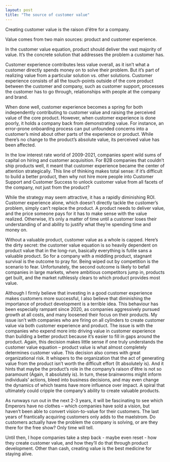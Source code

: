 ```yaml
---
layout: post
title: "The source of customer value"
---
```


Creating customer value is the raison d'être for a company. 

Value comes from two main sources: product and customer experience. 

In the customer value equation, product should deliver the vast majority of value.  It’s the concrete solution that addresses the problem a customer has. 

Customer experience contributes less value overall, as it isn’t what a customer directly spends money on to solve their problem. But it’s part of realizing value from a particular solution vs. other solutions.  Customer experience consists of all the touch-points outside of the core product between the customer and company, such as customer support, processes the customer has to go through, relationships with people at the company and brand.  

When done well, customer experience becomes a spring for both independently contributing to customer value and raising the perceived value of the core product.  However, when customer experience is done poorly, it holds a company back from demonstrating value.  For instance, an error-prone onboarding process can put unfounded concerns into a customer’s mind about other parts of the experience or product. While there’s no change to the product’s absolute value, its perceived value has been affected.

In the low interest rate world of 2009-2021, companies spent wild sums of capital on hiring and customer acquisition.  For B2B companies that couldn’t ship products well, it meant that customer experience became the center of attention strategically. This line of thinking makes total sense: if it’s difficult to build a better product, then why not hire more people into Customer Support and Customer Success to unlock customer value from all facets of the company, not just from the product? 

While the strategy may seem attractive, it has a rapidly diminishing ROI. Customer experience alone, which doesn’t directly tackle the customer’s problem, simply can’t replace the product.  A product needs to deliver value, and the price someone pays for it has to make sense with the value realized. Otherwise, it’s only a matter of time until a customer loses their understanding of and ability to justify what they’re spending time and money on. 

Without a valuable product, customer value as a whole is capped.  Here’s the dirty secret:  the customer value equation is so heavily dependent on product value that in the long-run, basically everything is futile sans a valuable product. So for a company with a middling product, stagnant survival is the outcome to pray for.  Being wiped out by competition is the scenario to fear.  Unfortunately, the second outcome is likely to befall companies in large markets, where ambitious competitors jump in, products get built, and the market ruthlessly clears to which product provides most value. 

Although I firmly believe that investing in a good customer experience makes customers more successful, I also believe that diminishing the importance of product development is a terrible idea. This behaviour has been especially rampant since 2020, as companies aggressively pursued growth at all costs, and many loosened their focus on their products.  My issue isn’t with companies who are firing on all cylinders to create customer value via both customer experience and product.  The issue is with the companies who expend more into driving value in customer experience than building a better product because it’s easier to fill in gaps around the product. Again, this decision makes little sense if one truly understands the customer value equation – product value is what almost completely determines customer value. This decision also comes with great organizational risk. It whispers to the organization that the act of generating value from the product isn’t worth the difficult effort (It absolutely is).  And it hints that maybe the product’s role in the company’s raison d'être is not so paramount (Again, it absolutely is).  In turn, these brainworms might inform individuals’ actions, bleed into business decisions, and may even change the dynamics of which teams have more influence over impact.  A spiral that ultimately could cripple the company’s ability to create valuable products. 

As runways run out in the next 2-3 years, it will be fascinating to see which Emperors have no clothes – which companies have sold a vision, but haven’t been able to convert vision-to-value for their customers. The last years of frantically acquiring customers only adds to the maelstrom. Do customers actually have the problem the company is solving, or are they there for the free show?  Only time will tell.  

Until then, I hope companies take a step back - maybe even reset - how they create customer value, and how they’ll do that through product development.  Other than cash, creating value is the best medicine for staying alive. 
